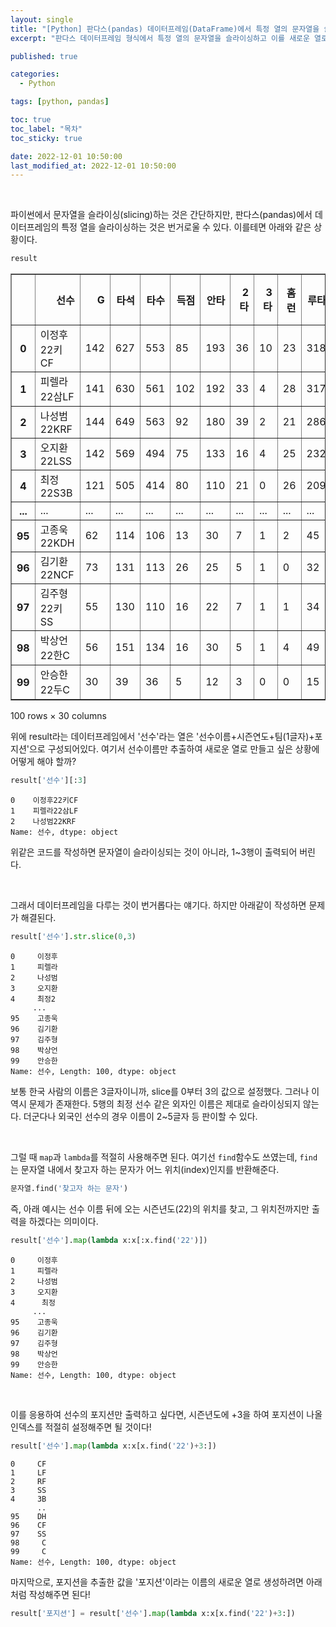 ```yaml
---
layout: single
title: "[Python] 판다스(pandas) 데이터프레임(DataFrame)에서 특정 열의 문자열을 슬라이싱하기[feat. map(lambda x)]"
excerpt: "판다스 데이터프레임 형식에서 특정 열의 문자열을 슬라이싱하고 이를 새로운 열로 추가해보자"

published: true

categories:
  - Python

tags: [python, pandas]

toc: true
toc_label: "목차"
toc_sticky: true

date: 2022-12-01 10:50:00
last_modified_at: 2022-12-01 10:50:00
---
```


<br>




파이썬에서 문자열을 슬라이싱(slicing)하는 것은 간단하지만, 판다스(pandas)에서 데이터프레임의 특정 열을 슬라이싱하는 것은 번거로울 수 있다. 이를테면 아래와 같은 상황이다.

```python
result
```



<table border="1" class="dataframe">
  <thead>
    <tr style="text-align: right;">
      <th></th>
      <th>선수</th>
      <th>G</th>
      <th>타석</th>
      <th>타수</th>
      <th>득점</th>
      <th>안타</th>
      <th>2타</th>
      <th>3타</th>
      <th>홈런</th>
      <th>루타</th>
      <th>...</th>
      <th>타율</th>
      <th>출루율</th>
      <th>장타율</th>
      <th>OPS</th>
      <th>wOBA</th>
      <th>wRC+</th>
      <th>WAR+</th>
      <th>WPA</th>
      <th>생년</th>
      <th>포지션</th>
    </tr>
  </thead>
  <tbody>
    <tr>
      <th>0</th>
      <td>이정후22키CF</td>
      <td>142</td>
      <td>627</td>
      <td>553</td>
      <td>85</td>
      <td>193</td>
      <td>36</td>
      <td>10</td>
      <td>23</td>
      <td>318</td>
      <td>...</td>
      <td>.349</td>
      <td>.421</td>
      <td>.575</td>
      <td>.996</td>
      <td>.441</td>
      <td>182.5</td>
      <td>9.23</td>
      <td>6.72</td>
      <td>1998</td>
      <td>CF</td>
    </tr>
    <tr>
      <th>1</th>
      <td>피렐라22삼LF</td>
      <td>141</td>
      <td>630</td>
      <td>561</td>
      <td>102</td>
      <td>192</td>
      <td>33</td>
      <td>4</td>
      <td>28</td>
      <td>317</td>
      <td>...</td>
      <td>.342</td>
      <td>.411</td>
      <td>.565</td>
      <td>.976</td>
      <td>.434</td>
      <td>169.3</td>
      <td>7.40</td>
      <td>4.20</td>
      <td>1989</td>
      <td>LF</td>
    </tr>
    <tr>
      <th>2</th>
      <td>나성범22KRF</td>
      <td>144</td>
      <td>649</td>
      <td>563</td>
      <td>92</td>
      <td>180</td>
      <td>39</td>
      <td>2</td>
      <td>21</td>
      <td>286</td>
      <td>...</td>
      <td>.320</td>
      <td>.402</td>
      <td>.508</td>
      <td>.910</td>
      <td>.411</td>
      <td>157.4</td>
      <td>6.50</td>
      <td>3.74</td>
      <td>1989</td>
      <td>RF</td>
    </tr>
    <tr>
      <th>3</th>
      <td>오지환22LSS</td>
      <td>142</td>
      <td>569</td>
      <td>494</td>
      <td>75</td>
      <td>133</td>
      <td>16</td>
      <td>4</td>
      <td>25</td>
      <td>232</td>
      <td>...</td>
      <td>.269</td>
      <td>.357</td>
      <td>.470</td>
      <td>.827</td>
      <td>.372</td>
      <td>138.6</td>
      <td>5.77</td>
      <td>2.56</td>
      <td>1990</td>
      <td>SS</td>
    </tr>
    <tr>
      <th>4</th>
      <td>최정22S3B</td>
      <td>121</td>
      <td>505</td>
      <td>414</td>
      <td>80</td>
      <td>110</td>
      <td>21</td>
      <td>0</td>
      <td>26</td>
      <td>209</td>
      <td>...</td>
      <td>.266</td>
      <td>.386</td>
      <td>.505</td>
      <td>.891</td>
      <td>.400</td>
      <td>145.4</td>
      <td>5.15</td>
      <td>3.72</td>
      <td>1987</td>
      <td>3B</td>
    </tr>
    <tr>
      <th>...</th>
      <td>...</td>
      <td>...</td>
      <td>...</td>
      <td>...</td>
      <td>...</td>
      <td>...</td>
      <td>...</td>
      <td>...</td>
      <td>...</td>
      <td>...</td>
      <td>...</td>
      <td>...</td>
      <td>...</td>
      <td>...</td>
      <td>...</td>
      <td>...</td>
      <td>...</td>
      <td>...</td>
      <td>...</td>
      <td>...</td>
      <td>...</td>
    </tr>
    <tr>
      <th>95</th>
      <td>고종욱22KDH</td>
      <td>62</td>
      <td>114</td>
      <td>106</td>
      <td>13</td>
      <td>30</td>
      <td>7</td>
      <td>1</td>
      <td>2</td>
      <td>45</td>
      <td>...</td>
      <td>.283</td>
      <td>.327</td>
      <td>.425</td>
      <td>.752</td>
      <td>.341</td>
      <td>110.4</td>
      <td>0.40</td>
      <td>0.63</td>
      <td>1989</td>
      <td>DH</td>
    </tr>
    <tr>
      <th>96</th>
      <td>김기환22NCF</td>
      <td>73</td>
      <td>131</td>
      <td>113</td>
      <td>26</td>
      <td>25</td>
      <td>5</td>
      <td>1</td>
      <td>0</td>
      <td>32</td>
      <td>...</td>
      <td>.221</td>
      <td>.310</td>
      <td>.283</td>
      <td>.593</td>
      <td>.282</td>
      <td>71.0</td>
      <td>0.37</td>
      <td>-1.17</td>
      <td>1995</td>
      <td>CF</td>
    </tr>
    <tr>
      <th>97</th>
      <td>김주형22키SS</td>
      <td>55</td>
      <td>130</td>
      <td>110</td>
      <td>16</td>
      <td>22</td>
      <td>7</td>
      <td>1</td>
      <td>1</td>
      <td>34</td>
      <td>...</td>
      <td>.200</td>
      <td>.305</td>
      <td>.309</td>
      <td>.614</td>
      <td>.291</td>
      <td>76.0</td>
      <td>0.33</td>
      <td>-0.93</td>
      <td>1996</td>
      <td>SS</td>
    </tr>
    <tr>
      <th>98</th>
      <td>박상언22한C</td>
      <td>56</td>
      <td>151</td>
      <td>134</td>
      <td>16</td>
      <td>30</td>
      <td>5</td>
      <td>1</td>
      <td>4</td>
      <td>49</td>
      <td>...</td>
      <td>.224</td>
      <td>.281</td>
      <td>.366</td>
      <td>.647</td>
      <td>.287</td>
      <td>73.4</td>
      <td>0.32</td>
      <td>-0.83</td>
      <td>1997</td>
      <td>C</td>
    </tr>
    <tr>
      <th>99</th>
      <td>안승한22두C</td>
      <td>30</td>
      <td>39</td>
      <td>36</td>
      <td>5</td>
      <td>12</td>
      <td>3</td>
      <td>0</td>
      <td>0</td>
      <td>15</td>
      <td>...</td>
      <td>.333</td>
      <td>.368</td>
      <td>.417</td>
      <td>.785</td>
      <td>.356</td>
      <td>122.1</td>
      <td>0.32</td>
      <td>0.21</td>
      <td>1992</td>
      <td>C</td>
    </tr>
  </tbody>
</table>
<p>100 rows × 30 columns</p>


위에 result라는 데이터프레임에서 '선수'라는 열은 '선수이름+시즌연도+팀(1글자)+포지션'으로 구성되어있다. 여기서 선수이름만 추출하여 새로운 열로 만들고 싶은 상황에 어떻게 해야 할까?

```python
result['선수'][:3]
```
```
0    이정후22키CF
1    피렐라22삼LF
2    나성범22KRF
Name: 선수, dtype: object
```

위같은 코드를 작성하면 문자열이 슬라이싱되는 것이 아니라, 1~3행이 출력되어 버린다.

<br>

그래서 데이터프레임을 다루는 것이 번거롭다는 얘기다. 하지만 아래같이 작성하면 문제가 해결된다.

```python
result['선수'].str.slice(0,3)
```




    0     이정후
    1     피렐라
    2     나성범
    3     오지환
    4     최정2
         ... 
    95    고종욱
    96    김기환
    97    김주형
    98    박상언
    99    안승한
    Name: 선수, Length: 100, dtype: object


보통 한국 사람의 이름은 3글자이니까, slice를 0부터 3의 값으로 설정했다. 그러나 이 역시 문제가 존재한다. 5행의 최정 선수 같은 외자인 이름은 제대로 슬라이싱되지 않는다. 더군다나 외국인 선수의 경우 이름이 2~5글자 등 판이할 수 있다.

<br>

그럴 때 `map`과 `lambda`를 적절히 사용해주면 된다. 여기선 `find`함수도 쓰였는데, `find`는 문자열 내에서 찾고자 하는 문자가 어느 위치(index)인지를 반환해준다.

```python
문자열.find('찾고자 하는 문자')
```

즉, 아래 예시는 선수 이름 뒤에 오는 시즌년도(22)의 위치를 찾고, 그 위치전까지만 출력을 하겠다는 의미이다.
```python
result['선수'].map(lambda x:x[:x.find('22')])
```




    0     이정후
    1     피렐라
    2     나성범
    3     오지환
    4      최정
         ... 
    95    고종욱
    96    김기환
    97    김주형
    98    박상언
    99    안승한
    Name: 선수, Length: 100, dtype: object


<br>

이를 응용하여 선수의 포지션만 출력하고 싶다면, 시즌년도에 +3을 하여 포지션이 나올 인덱스를 적절히 설정해주면 될 것이다!

```python
result['선수'].map(lambda x:x[x.find('22')+3:])
```




    0     CF
    1     LF
    2     RF
    3     SS
    4     3B
          ..
    95    DH
    96    CF
    97    SS
    98     C
    99     C
    Name: 선수, Length: 100, dtype: object


마지막으로, 포지션을 추출한 값을 '포지션'이라는 이름의 새로운 열로 생성하려면 아래처럼 작성해주면 된다!

```python
result['포지션'] = result['선수'].map(lambda x:x[x.find('22')+3:])
```

<br>
